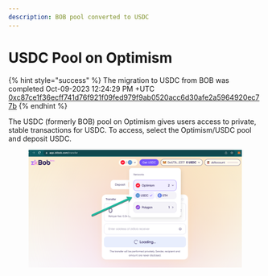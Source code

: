 ```yaml
---
description: BOB pool converted to USDC
---
```


# USDC Pool on Optimism

{% hint style="success" %}
The migration to USDC from BOB was completed Oct-09-2023 12:24:29 PM +UTC [0xc87ce1f36ecff741d76f921f09fed979f9ab0520acc6d30afe2a5964920ec77b](https://optimistic.etherscan.io/tx/0xc87ce1f36ecff741d76f921f09fed979f9ab0520acc6d30afe2a5964920ec77b)
{% endhint %}

The USDC (formerly BOB) pool on Optimism gives users access to private, stable transactions for USDC. To access, select the Optimism/USDC pool and deposit USDC.

<figure><img src="../../.gitbook/assets/Optimism-USDC.png" alt=""><figcaption></figcaption></figure>

